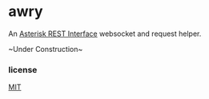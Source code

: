 # awry

An [Asterisk REST Interface][] websocket and request helper.

~Under Construction~

[Asterisk REST Interface]: https://wiki.asterisk.org/wiki/pages/viewpage.action?pageId=29395573

### license
[MIT](LICENSE-MIT)

